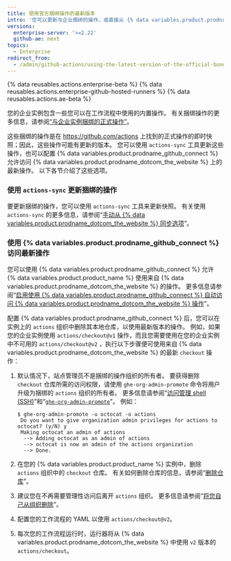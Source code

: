 ```yaml
---
title: 使用官方捆绑操作的最新版本
intro: '您可以更新与企业捆绑的操作，或直接从 {% data variables.product.prodname_dotcom_the_website %} 使用操作。'
versions:
  enterprise-server: '>=2.22'
  github-ae: next
topics:
  - Enterprise
redirect_from:
  - /admin/github-actions/using-the-latest-version-of-the-official-bundled-actions
---
```


{% data reusables.actions.enterprise-beta %}
{% data reusables.actions.enterprise-github-hosted-runners %}
{% data reusables.actions.ae-beta %}

您的企业实例包含一些您可以在工作流程中使用的内置操作。 有关捆绑操作的更多信息，请参阅[“与企业实例捆绑的正式操作”](/admin/github-actions/about-using-actions-in-your-enterprise#official-actions-bundled-with-your-enterprise-instance)。

这些捆绑的操作是在 https://github.com/actions 上找到的正式操作的即时快照；因此，这些操作可能有更新的版本。 您可以使用 `actions-sync` 工具更新这些操作，也可以配置 {% data variables.product.prodname_github_connect %} 允许访问 {% data variables.product.prodname_dotcom_the_website %} 上的最新操作。 以下各节介绍了这些选项。

### 使用 `actions-sync` 更新捆绑的操作

要更新捆绑的操作，您可以使用 `actions-sync` 工具来更新快照。 有关使用 `actions-sync` 的更多信息，请参阅“[手动从 {% data variables.product.prodname_dotcom_the_website %} 同步选项](/admin/github-actions/manually-syncing-actions-from-githubcom)”。

### 使用 {% data variables.product.prodname_github_connect %} 访问最新操作

您可以使用 {% data variables.product.prodname_github_connect %} 允许 {% data variables.product.product_name %} 使用来自 {% data variables.product.prodname_dotcom_the_website %} 的操作。 更多信息请参阅“[启用使用 {% data variables.product.prodname_github_connect %} 自动访问 {% data variables.product.prodname_dotcom_the_website %} 操作](/admin/github-actions/enabling-automatic-access-to-githubcom-actions-using-github-connect)”。

配置 {% data variables.product.prodname_github_connect %} 后，您可以在实例上的 `actions` 组织中删除其本地仓库，以使用最新版本的操作。 例如，如果您的企业实例使用 `actions/checkout@v1` 操作，而且您需要使用在您的企业实例中不可用的 `actions/checkout@v2` ，执行以下步骤便可使用来自 {% data variables.product.prodname_dotcom_the_website %} 的最新 `checkout` 操作：

1. 默认情况下，站点管理员不是捆绑的操作组织的所有者。 要获得删除 `checkout` 仓库所需的访问权限，请使用 `ghe-org-admin-promote` 命令将用户升级为捆绑的 `actions` 组织的所有者。 更多信息请参阅“[访问管理 shell (SSH)](/admin/configuration/accessing-the-administrative-shell-ssh)”和“[`ghe-org-admin-promote`](/admin/configuration/command-line-utilities#ghe-org-admin-promote)”。 例如：

   ```shell
   $ ghe-org-admin-promote -u octocat -o actions
    Do you want to give organization admin privileges for actions to octocat? (y/N) y
    Making octocat an admin of actions
     --> Adding octocat as an admin of actions
     --> octocat is now an admin of the actions organization
     --> Done.
   ```
1. 在您的 {% data variables.product.product_name %} 实例中，删除 `actions` 组织中的 `checkout` 仓库。 有关如何删除仓库的信息，请参阅“[删除仓库](/github/administering-a-repository/deleting-a-repository)”。
1. 建议您在不再需要管理性访问后离开 `actions` 组织。 更多信息请参阅“[将您自己从组织删除](/github/setting-up-and-managing-your-github-user-account/removing-yourself-from-an-organization)”。
1. 配置您的工作流程的 YAML 以使用 `actions/checkout@v2`。
1. 每次您的工作流程运行时，运行器将从 {% data variables.product.prodname_dotcom_the_website %} 中使用 `v2` 版本的 `actions/checkout`。
